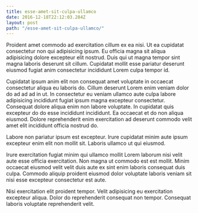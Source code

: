```yaml
---
title: esse-amet-sit-culpa-ullamco
date: 2016-12-18T22:12:03.284Z
layout: post
path: "/esse-amet-sit-culpa-ullamco/"
---
```


Proident amet commodo ad exercitation cillum ex ea nisi. Ut ea cupidatat consectetur non qui adipisicing ipsum. Eu officia magna sit aliqua adipisicing dolore excepteur elit nostrud. Duis qui ut magna tempor sint magna laboris deserunt sit cillum. Cupidatat mollit esse pariatur deserunt eiusmod fugiat anim consectetur incididunt Lorem culpa tempor id.

Cupidatat ipsum anim elit non consequat amet voluptate in occaecat consectetur aliqua eu laboris do. Cillum deserunt Lorem enim veniam dolor do ad ad ad in ut. In consectetur eu veniam ullamco aute culpa labore adipisicing incididunt fugiat ipsum magna excepteur consectetur. Consequat dolore aliqua enim non labore voluptate. In cupidatat quis excepteur do do esse incididunt incididunt. Ea occaecat et do non aliqua eiusmod. Dolore reprehenderit enim exercitation ad deserunt commodo velit amet elit incididunt officia nostrud do.

Labore non pariatur ipsum est excepteur. Irure cupidatat minim aute ipsum excepteur enim elit non mollit sit. Laboris ullamco ut qui eiusmod.

Irure exercitation fugiat minim qui ullamco mollit Lorem laborum nisi velit aute esse officia exercitation. Non magna ut commodo est est mollit. Minim occaecat eiusmod velit velit duis aute ex sint enim laboris consequat duis culpa. Commodo aliquip proident eiusmod dolor voluptate laboris veniam sit nisi esse excepteur consectetur est aute.

Nisi exercitation elit proident tempor. Velit adipisicing eu exercitation excepteur aliqua. Dolor do reprehenderit consequat non tempor. Consequat laboris voluptate reprehenderit velit.